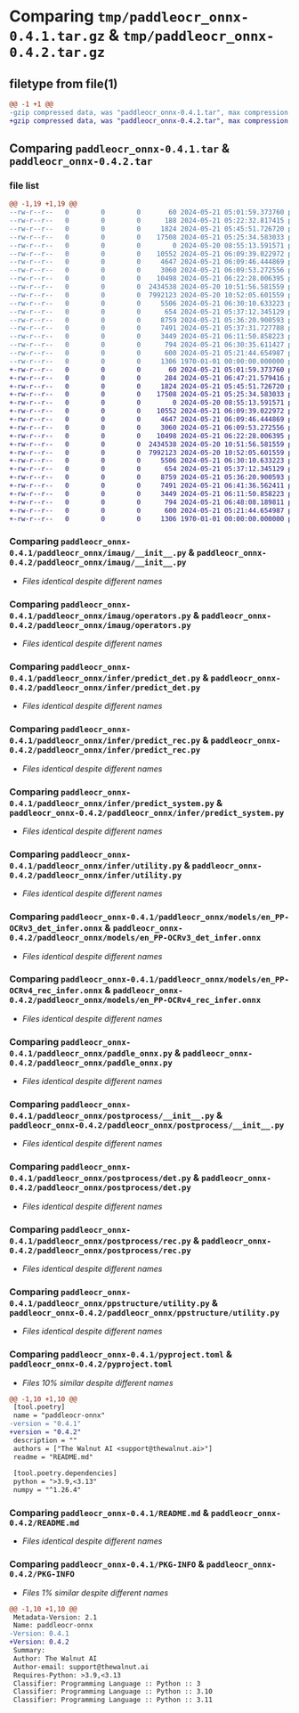 # Comparing `tmp/paddleocr_onnx-0.4.1.tar.gz` & `tmp/paddleocr_onnx-0.4.2.tar.gz`

## filetype from file(1)

```diff
@@ -1 +1 @@
-gzip compressed data, was "paddleocr_onnx-0.4.1.tar", max compression
+gzip compressed data, was "paddleocr_onnx-0.4.2.tar", max compression
```

## Comparing `paddleocr_onnx-0.4.1.tar` & `paddleocr_onnx-0.4.2.tar`

### file list

```diff
@@ -1,19 +1,19 @@
--rw-r--r--   0        0        0       60 2024-05-21 05:01:59.373760 paddleocr_onnx-0.4.1/paddleocr_onnx/__init__.py
--rw-r--r--   0        0        0      188 2024-05-21 05:22:32.817415 paddleocr_onnx-0.4.1/paddleocr_onnx/dict/en_dict.txt
--rw-r--r--   0        0        0     1824 2024-05-21 05:45:51.726720 paddleocr_onnx-0.4.1/paddleocr_onnx/imaug/__init__.py
--rw-r--r--   0        0        0    17508 2024-05-21 05:25:34.583033 paddleocr_onnx-0.4.1/paddleocr_onnx/imaug/operators.py
--rw-r--r--   0        0        0        0 2024-05-20 08:55:13.591571 paddleocr_onnx-0.4.1/paddleocr_onnx/infer/__init__.py
--rw-r--r--   0        0        0    10552 2024-05-21 06:09:39.022972 paddleocr_onnx-0.4.1/paddleocr_onnx/infer/predict_det.py
--rw-r--r--   0        0        0     4647 2024-05-21 06:09:46.444869 paddleocr_onnx-0.4.1/paddleocr_onnx/infer/predict_rec.py
--rw-r--r--   0        0        0     3060 2024-05-21 06:09:53.272556 paddleocr_onnx-0.4.1/paddleocr_onnx/infer/predict_system.py
--rw-r--r--   0        0        0    10498 2024-05-21 06:22:28.006395 paddleocr_onnx-0.4.1/paddleocr_onnx/infer/utility.py
--rw-r--r--   0        0        0  2434538 2024-05-20 10:51:56.581559 paddleocr_onnx-0.4.1/paddleocr_onnx/models/en_PP-OCRv3_det_infer.onnx
--rw-r--r--   0        0        0  7992123 2024-05-20 10:52:05.601559 paddleocr_onnx-0.4.1/paddleocr_onnx/models/en_PP-OCRv4_rec_infer.onnx
--rw-r--r--   0        0        0     5506 2024-05-21 06:30:10.633223 paddleocr_onnx-0.4.1/paddleocr_onnx/paddle_onnx.py
--rw-r--r--   0        0        0      654 2024-05-21 05:37:12.345129 paddleocr_onnx-0.4.1/paddleocr_onnx/postprocess/__init__.py
--rw-r--r--   0        0        0     8759 2024-05-21 05:36:20.900593 paddleocr_onnx-0.4.1/paddleocr_onnx/postprocess/det.py
--rw-r--r--   0        0        0     7491 2024-05-21 05:37:31.727788 paddleocr_onnx-0.4.1/paddleocr_onnx/postprocess/rec.py
--rw-r--r--   0        0        0     3449 2024-05-21 06:11:50.858223 paddleocr_onnx-0.4.1/paddleocr_onnx/ppstructure/utility.py
--rw-r--r--   0        0        0      794 2024-05-21 06:30:35.611427 paddleocr_onnx-0.4.1/pyproject.toml
--rw-r--r--   0        0        0      600 2024-05-21 05:21:44.654987 paddleocr_onnx-0.4.1/README.md
--rw-r--r--   0        0        0     1306 1970-01-01 00:00:00.000000 paddleocr_onnx-0.4.1/PKG-INFO
+-rw-r--r--   0        0        0       60 2024-05-21 05:01:59.373760 paddleocr_onnx-0.4.2/paddleocr_onnx/__init__.py
+-rw-r--r--   0        0        0      284 2024-05-21 06:47:21.579416 paddleocr_onnx-0.4.2/paddleocr_onnx/dict/en_dict.txt
+-rw-r--r--   0        0        0     1824 2024-05-21 05:45:51.726720 paddleocr_onnx-0.4.2/paddleocr_onnx/imaug/__init__.py
+-rw-r--r--   0        0        0    17508 2024-05-21 05:25:34.583033 paddleocr_onnx-0.4.2/paddleocr_onnx/imaug/operators.py
+-rw-r--r--   0        0        0        0 2024-05-20 08:55:13.591571 paddleocr_onnx-0.4.2/paddleocr_onnx/infer/__init__.py
+-rw-r--r--   0        0        0    10552 2024-05-21 06:09:39.022972 paddleocr_onnx-0.4.2/paddleocr_onnx/infer/predict_det.py
+-rw-r--r--   0        0        0     4647 2024-05-21 06:09:46.444869 paddleocr_onnx-0.4.2/paddleocr_onnx/infer/predict_rec.py
+-rw-r--r--   0        0        0     3060 2024-05-21 06:09:53.272556 paddleocr_onnx-0.4.2/paddleocr_onnx/infer/predict_system.py
+-rw-r--r--   0        0        0    10498 2024-05-21 06:22:28.006395 paddleocr_onnx-0.4.2/paddleocr_onnx/infer/utility.py
+-rw-r--r--   0        0        0  2434538 2024-05-20 10:51:56.581559 paddleocr_onnx-0.4.2/paddleocr_onnx/models/en_PP-OCRv3_det_infer.onnx
+-rw-r--r--   0        0        0  7992123 2024-05-20 10:52:05.601559 paddleocr_onnx-0.4.2/paddleocr_onnx/models/en_PP-OCRv4_rec_infer.onnx
+-rw-r--r--   0        0        0     5506 2024-05-21 06:30:10.633223 paddleocr_onnx-0.4.2/paddleocr_onnx/paddle_onnx.py
+-rw-r--r--   0        0        0      654 2024-05-21 05:37:12.345129 paddleocr_onnx-0.4.2/paddleocr_onnx/postprocess/__init__.py
+-rw-r--r--   0        0        0     8759 2024-05-21 05:36:20.900593 paddleocr_onnx-0.4.2/paddleocr_onnx/postprocess/det.py
+-rw-r--r--   0        0        0     7491 2024-05-21 06:41:36.562411 paddleocr_onnx-0.4.2/paddleocr_onnx/postprocess/rec.py
+-rw-r--r--   0        0        0     3449 2024-05-21 06:11:50.858223 paddleocr_onnx-0.4.2/paddleocr_onnx/ppstructure/utility.py
+-rw-r--r--   0        0        0      794 2024-05-21 06:48:08.189811 paddleocr_onnx-0.4.2/pyproject.toml
+-rw-r--r--   0        0        0      600 2024-05-21 05:21:44.654987 paddleocr_onnx-0.4.2/README.md
+-rw-r--r--   0        0        0     1306 1970-01-01 00:00:00.000000 paddleocr_onnx-0.4.2/PKG-INFO
```

### Comparing `paddleocr_onnx-0.4.1/paddleocr_onnx/imaug/__init__.py` & `paddleocr_onnx-0.4.2/paddleocr_onnx/imaug/__init__.py`

 * *Files identical despite different names*

### Comparing `paddleocr_onnx-0.4.1/paddleocr_onnx/imaug/operators.py` & `paddleocr_onnx-0.4.2/paddleocr_onnx/imaug/operators.py`

 * *Files identical despite different names*

### Comparing `paddleocr_onnx-0.4.1/paddleocr_onnx/infer/predict_det.py` & `paddleocr_onnx-0.4.2/paddleocr_onnx/infer/predict_det.py`

 * *Files identical despite different names*

### Comparing `paddleocr_onnx-0.4.1/paddleocr_onnx/infer/predict_rec.py` & `paddleocr_onnx-0.4.2/paddleocr_onnx/infer/predict_rec.py`

 * *Files identical despite different names*

### Comparing `paddleocr_onnx-0.4.1/paddleocr_onnx/infer/predict_system.py` & `paddleocr_onnx-0.4.2/paddleocr_onnx/infer/predict_system.py`

 * *Files identical despite different names*

### Comparing `paddleocr_onnx-0.4.1/paddleocr_onnx/infer/utility.py` & `paddleocr_onnx-0.4.2/paddleocr_onnx/infer/utility.py`

 * *Files identical despite different names*

### Comparing `paddleocr_onnx-0.4.1/paddleocr_onnx/models/en_PP-OCRv3_det_infer.onnx` & `paddleocr_onnx-0.4.2/paddleocr_onnx/models/en_PP-OCRv3_det_infer.onnx`

 * *Files identical despite different names*

### Comparing `paddleocr_onnx-0.4.1/paddleocr_onnx/models/en_PP-OCRv4_rec_infer.onnx` & `paddleocr_onnx-0.4.2/paddleocr_onnx/models/en_PP-OCRv4_rec_infer.onnx`

 * *Files identical despite different names*

### Comparing `paddleocr_onnx-0.4.1/paddleocr_onnx/paddle_onnx.py` & `paddleocr_onnx-0.4.2/paddleocr_onnx/paddle_onnx.py`

 * *Files identical despite different names*

### Comparing `paddleocr_onnx-0.4.1/paddleocr_onnx/postprocess/__init__.py` & `paddleocr_onnx-0.4.2/paddleocr_onnx/postprocess/__init__.py`

 * *Files identical despite different names*

### Comparing `paddleocr_onnx-0.4.1/paddleocr_onnx/postprocess/det.py` & `paddleocr_onnx-0.4.2/paddleocr_onnx/postprocess/det.py`

 * *Files identical despite different names*

### Comparing `paddleocr_onnx-0.4.1/paddleocr_onnx/postprocess/rec.py` & `paddleocr_onnx-0.4.2/paddleocr_onnx/postprocess/rec.py`

 * *Files identical despite different names*

### Comparing `paddleocr_onnx-0.4.1/paddleocr_onnx/ppstructure/utility.py` & `paddleocr_onnx-0.4.2/paddleocr_onnx/ppstructure/utility.py`

 * *Files identical despite different names*

### Comparing `paddleocr_onnx-0.4.1/pyproject.toml` & `paddleocr_onnx-0.4.2/pyproject.toml`

 * *Files 10% similar despite different names*

```diff
@@ -1,10 +1,10 @@
 [tool.poetry]
 name = "paddleocr-onnx"
-version = "0.4.1"
+version = "0.4.2"
 description = ""
 authors = ["The Walnut AI <support@thewalnut.ai>"]
 readme = "README.md"
 
 [tool.poetry.dependencies]
 python = ">3.9,<3.13"
 numpy = "^1.26.4"
```

### Comparing `paddleocr_onnx-0.4.1/README.md` & `paddleocr_onnx-0.4.2/README.md`

 * *Files identical despite different names*

### Comparing `paddleocr_onnx-0.4.1/PKG-INFO` & `paddleocr_onnx-0.4.2/PKG-INFO`

 * *Files 1% similar despite different names*

```diff
@@ -1,10 +1,10 @@
 Metadata-Version: 2.1
 Name: paddleocr-onnx
-Version: 0.4.1
+Version: 0.4.2
 Summary: 
 Author: The Walnut AI
 Author-email: support@thewalnut.ai
 Requires-Python: >3.9,<3.13
 Classifier: Programming Language :: Python :: 3
 Classifier: Programming Language :: Python :: 3.10
 Classifier: Programming Language :: Python :: 3.11
```

